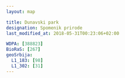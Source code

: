 ```yaml
---
layout: map

title: Dunavski park
designation: Spomenik prirode
last_modified_at: 2018-05-31T00:23:06+02:00

WDPA: [388823]
BioRaS: [267]
geoSrbija:
  L1_183: [98]
  L1_302: [31]
---
```

